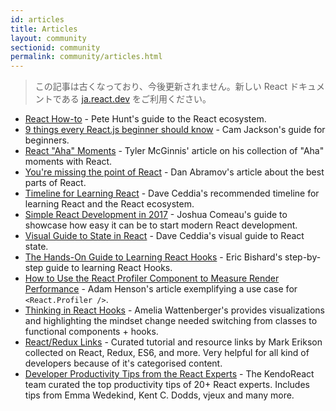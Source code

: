 ```yaml
---
id: articles
title: Articles
layout: community
sectionid: community
permalink: community/articles.html
---
```


<div class="scary">

> この記事は古くなっており、今後更新されません。新しい React ドキュメントである [ja.react.dev](https://ja.react.dev) をご利用ください。

</div>

- [React How-to](https://github.com/petehunt/react-howto) - Pete Hunt's guide to the React ecosystem.
- [9 things every React.js beginner should know](https://camjackson.net/post/9-things-every-reactjs-beginner-should-know) - Cam Jackson's guide for beginners.
- [React "Aha" Moments](https://tylermcginnis.com/react-aha-moments/) - Tyler McGinnis' article on his collection of "Aha" moments with React.
- [You're missing the point of React](https://medium.com/@dan_abramov/youre-missing-the-point-of-react-a20e34a51e1a) - Dan Abramov's article about the best parts of React.
- [Timeline for Learning React](https://daveceddia.com/timeline-for-learning-react/) - Dave Ceddia's recommended timeline for learning React and the React ecosystem.
- [Simple React Development in 2017](https://hackernoon.com/simple-react-development-in-2017-113bd563691f) - Joshua Comeau's guide to showcase how easy it can be to start modern React development.
- [Visual Guide to State in React](https://daveceddia.com/visual-guide-to-state-in-react/) - Dave Ceddia's visual guide to React state.
- [The Hands-On Guide to Learning React Hooks](https://www.telerik.com/kendo-react-ui/react-hooks-guide/) - Eric Bishard's step-by-step guide to learning React Hooks.
- [How to Use the React Profiler Component to Measure Render Performance](https://medium.com/@adamhenson/how-to-use-the-react-profiler-component-to-measure-performance-improvements-from-hooks-d43b7092d7a8) - Adam Henson's article exemplifying a use case for `<React.Profiler />`.
- [Thinking in React Hooks](https://wattenberger.com/blog/react-hooks) - Amelia Wattenberger's provides visualizations and highlighting the mindset change needed switching from classes to functional components + hooks.
- [React/Redux Links](https://github.com/markerikson/react-redux-links) - Curated tutorial and resource links by Mark Erikson collected on React, Redux, ES6, and more. Very helpful for all kind of developers because of it's categorised content.
- [Developer Productivity Tips from the React Experts](https://www.telerik.com/kendo-react-ui/react-best-practices-and-productivity-tips/) - The KendoReact team curated the top productivity tips of 20+ React experts. Includes tips from Emma Wedekind, Kent C. Dodds, vjeux and many more. 

